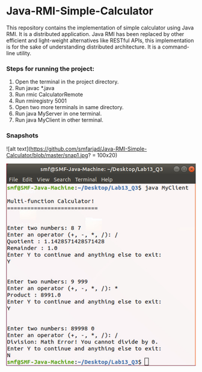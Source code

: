 # Java-RMI-Simple-Calculator

This repository contains the implementation of simple calculator using Java RMI. It is a distributed application. Java RMI has been replaced by other efficient and light-weight alternatives like RESTful APIs, this implementation is for the sake of understanding distributed architecture. It is a command-line utility. 

### Steps for running the project:

1. Open the terminal in the project directory.
2. Run javac *.java
3. Run rmic CalculatorRemote
4. Run rmiregistry 5001
5. Open two more terminals in same directory.
6. Run java MyServer in one terminal.
7. Run java MyClient in other terminal.

### Snapshots

![alt text](https://github.com/smfarjad/Java-RMI-Simple-Calculator/blob/master/snap1.jpg? = 100x20)

![alt text](https://github.com/smfarjad/Java-RMI-Simple-Calculator/blob/master/snap2.jpg?raw=true)



